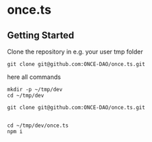 # once.ts

## Getting Started

Clone the repository in e.g. your user  tmp folder

```
git clone git@github.com:ONCE-DAO/once.ts.git
```

here all commands
```
mkdir -p ~/tmp/dev
cd ~/tmp/dev

git clone git@github.com:ONCE-DAO/once.ts.git


cd ~/tmp/dev/once.ts
npm i
```
